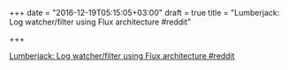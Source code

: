+++
date = "2016-12-19T05:15:05+03:00"
draft = true
title = "Lumberjack: Log watcher/filter using Flux architecture  #reddit"

+++

<p><a href="https://t.co/ehbW274d4L">Lumberjack: Log watcher/filter using Flux architecture  #reddit</a></p>
